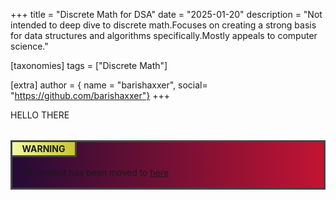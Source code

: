 +++
title = "Discrete Math for DSA"
date = "2025-01-20"
description = "Not intended to deep dive to discrete math.Focuses on creating a strong basis for data structures and algorithms specifically.Mostly appeals to computer science."

[taxonomies]
tags = ["Discrete Math"]

[extra]
author = { name = "barishaxxer", social= "https://github.com/barishaxxer"}
+++

<style>

.red{
	color: red;

}

.noticeMePls {
	background: #c31432;  /* fallback for old browsers */
	background: -webkit-linear-gradient(to right, #240b36, #c31432);
	background: linear-gradient(to right, #240b36, #c31432); /* W3C, IE 10+/ Edge, Firefox 16+, Chrome 26+, Opera 12+, Safari 7+ */
 
  border: 3px solid #444;
  padding: 1rem;
  margin: 2rem 0;
}

.noticeMePls::before {
  content: "WARNING";
  background: #CAC531;  /* fallback for old browsers */
background: -webkit-linear-gradient(to right, #F3F9A7, #CAC531);  /* Chrome 10-25, Safari 5.1-6 */
background: linear-gradient(to right, #F3F9A7, #CAC531); /* W3C, IE 10+/ Edge, Firefox 16+, Chrome 26+, Opera 12+, Safari 7+ */

  width: 5rem;
  border-right: 3px solid #444;
  border-bottom: 3px solid #444;
  display: block;
  text-align: center;
  position: relative;
  left: -1rem;
  top: -1rem;
  padding: 2px 10px;
  font-weight: bold;
}
</style>
HELLO THERE


<div class="noticeMePls"> All content has been moved to <a href="https://github.com/barishaxxer/Mathematics-For-Computer-Science">here</a> </div>


